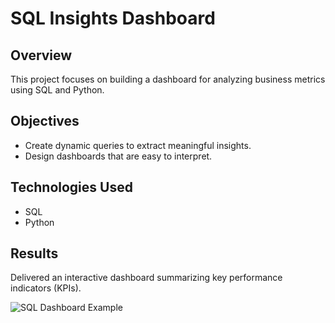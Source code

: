 # SQL Insights Dashboard

## Overview
This project focuses on building a dashboard for analyzing business metrics using SQL and Python.

## Objectives
- Create dynamic queries to extract meaningful insights.
- Design dashboards that are easy to interpret.

## Technologies Used
- SQL
- Python

## Results
Delivered an interactive dashboard summarizing key performance indicators (KPIs).

![SQL Dashboard Example](https://github.com/bonifazdaniel/danielbonifazportfolio/blob/main/assets/sql_dashboard.png)

